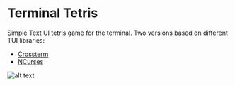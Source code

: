 # Terminal Tetris
Simple Text UI tetris game for the terminal. Two versions based on different TUI libraries:

* [Crossterm](https://docs.rs/crossterm/latest/crossterm/index.html)
* [NCurses](https://crates.io/crates/ncurses)

![alt text](https://github.com/jesper-olsen/TerminalTetris/blob/Screenshot.png "Game UI")
